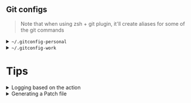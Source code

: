 ## Git configs

> Note that when using zsh + git plugin, it'll create aliases for
> some of the git commands
	
<details>
	<summary>
		<code>~/.gitconfig-personal</code>
	</summary>

```bash
[user]
    name = USER
    email = USER's email
[init]
    defaultBranch = main
```

</details>

<details>
	<summary>
		<code>~/.gitconfig-work</code>
	</summary>

```bash
[url "https://bitbucket.ORGANIZATION.com/scm/PROJECT/REPO"]
    insteadOf = https://ORGANIZATION.com/REPO
[init]
    defaultBranch = main
[user]
    name = SOME USER NAME
    email = YOUR EMAIL
```

</details>

	
# Tips
	
<details>
	<summary>Logging based on the action</summary>

```sh
# git history + changes
git log -p
```

Possible git filters
```
A	Show only added files
C	Show only copied files
D	Show only deleted files
M	Show only modified files
R	Show only renamed files
T	Show only files with type changes (e.g., file → symlink)
U	Show only unmerged (conflicting) files
X	Show unknown files
B	Show only broken pairings (used for detecting broken renames)
```
	
> Note that you can combine multiple filters	
	
</details>
	
	
<details>
	<summary>Generating a Patch file</summary>
	
```sh
git diff HEAD > ~/changes.patch
git apply ~/changes.patch
```

Note that this **won't work if you changed the external tool for git**, it **must** be the default (diff)

</details>

	
